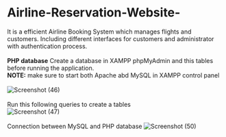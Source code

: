 # Airline-Reservation-Website-
It is a efficient Airline Booking System which manages flights and customers.  Including different interfaces for customers and administrator with authentication process.
<br>
<br>
**PHP database**
Create a database in XAMPP phpMyAdmin and this tables before running the application.
<br>
****NOTE:**** make sure to start both Apache abd MySQL in XAMPP control panel
<br>
<br>
![Screenshot (46)](https://github.com/Wantstocode/Airline-Reservation-Website-/assets/120893466/b08fef57-8d9b-44c5-8c5f-664fe8896483)
<br>
<br>
Run this following queries to create a tables
<br>
![Screenshot (47)](https://github.com/Wantstocode/Airline-Reservation-Website-/assets/120893466/44bdf4dc-fd4b-46f4-bd21-34e6c7a284e2)
<br>
<br>
Connection between MySQL and PHP database
![Screenshot (50)](https://github.com/Wantstocode/Airline-Reservation-Website-/assets/120893466/74c3056a-fb91-4bab-b45a-8eed5adefdf6)



